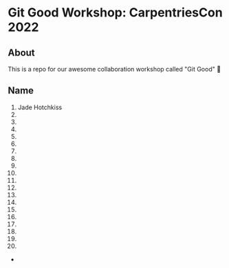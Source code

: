 # Git Good Workshop: CarpentriesCon 2022

## About 
This is a repo for our awesome collaboration workshop called "Git Good" :tada:

## Name
1. Jade Hotchkiss 
2. 
3. 
4.
5.
6.
7.
8.
9.
10.
11.
12.
13.
14.
15.
16.
17.
18.
19.
20.

*

